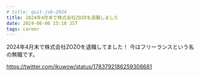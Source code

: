 ```yaml
---
# title: quit-job-2024
title: 2024年4月末で株式会社ZOZOを退職しました
date: 2024-06-06 15:18 JST
tags: career
---
```


2024年4月末で株式会社ZOZOを退職してました！
今はフリーランスという名の無職です。

https://twitter.com/ikuwow/status/1783792186259308681
